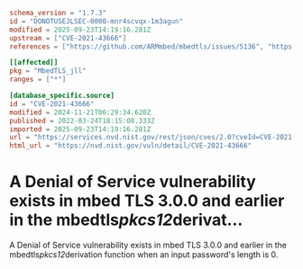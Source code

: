 ```toml
schema_version = "1.7.3"
id = "DONOTUSEJLSEC-0000-mnr4scvqx-1m3agun"
modified = 2025-09-23T14:19:16.281Z
upstream = ["CVE-2021-43666"]
references = ["https://github.com/ARMmbed/mbedtls/issues/5136", "https://lists.debian.org/debian-lts-announce/2022/12/msg00036.html", "https://github.com/ARMmbed/mbedtls/issues/5136", "https://lists.debian.org/debian-lts-announce/2022/12/msg00036.html"]

[[affected]]
pkg = "MbedTLS_jll"
ranges = ["*"]

[database_specific.source]
id = "CVE-2021-43666"
modified = 2024-11-21T06:29:34.620Z
published = 2022-03-24T18:15:08.333Z
imported = 2025-09-23T14:19:16.281Z
url = "https://services.nvd.nist.gov/rest/json/cves/2.0?cveId=CVE-2021-43666"
html_url = "https://nvd.nist.gov/vuln/detail/CVE-2021-43666"
```

# A Denial of Service vulnerability exists in mbed TLS 3.0.0 and earlier in the mbedtls*pkcs12*derivat...

A Denial of Service vulnerability exists in mbed TLS 3.0.0 and earlier in the mbedtls*pkcs12*derivation function when an input password's length is 0.

